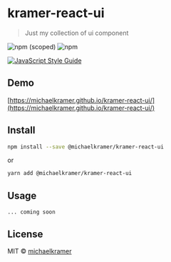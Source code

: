 # kramer-react-ui

> Just my collection of ui component

![npm (scoped)](https://img.shields.io/npm/v/@michaelkramer/kramer-react-ui?style=flat-square)
![npm](https://img.shields.io/npm/dm/@michaelkramer/kramer-react-ui?style=flat-square)

[![JavaScript Style Guide](https://img.shields.io/badge/code_style-standard-brightgreen.svg)](https://standardjs.com)

## Demo

[https://michaelkramer.github.io/kramer-react-ui/](https://michaelkramer.github.io/kramer-react-ui/)

## Install

```bash
npm install --save @michaelkramer/kramer-react-ui
```

or

```bash
yarn add @michaelkramer/kramer-react-ui
```

## Usage

```tsx
... coming soon
```

## License

MIT © [michaelkramer](https://github.com/michaelkramer)
